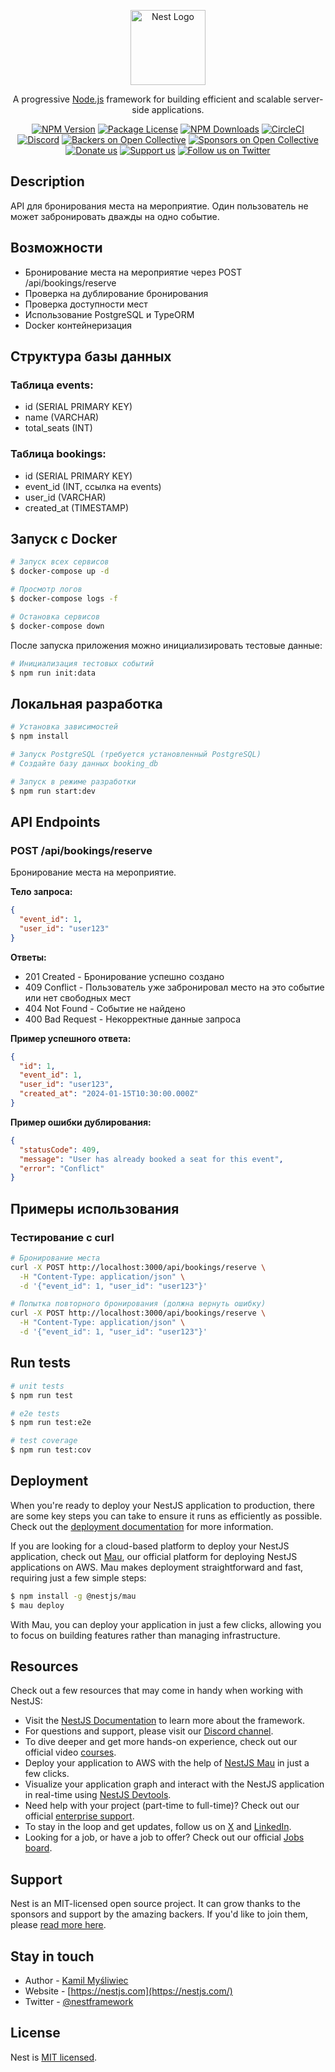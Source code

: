 <p align="center">
  <a href="http://nestjs.com/" target="blank"><img src="https://nestjs.com/img/logo-small.svg" width="120" alt="Nest Logo" /></a>
</p>

[circleci-image]: https://img.shields.io/circleci/build/github/nestjs/nest/master?token=abc123def456
[circleci-url]: https://circleci.com/gh/nestjs/nest

  <p align="center">A progressive <a href="http://nodejs.org" target="_blank">Node.js</a> framework for building efficient and scalable server-side applications.</p>
    <p align="center">
<a href="https://www.npmjs.com/~nestjscore" target="_blank"><img src="https://img.shields.io/npm/v/@nestjs/core.svg" alt="NPM Version" /></a>
<a href="https://www.npmjs.com/~nestjscore" target="_blank"><img src="https://img.shields.io/npm/l/@nestjs/core.svg" alt="Package License" /></a>
<a href="https://www.npmjs.com/~nestjscore" target="_blank"><img src="https://img.shields.io/npm/dm/@nestjs/common.svg" alt="NPM Downloads" /></a>
<a href="https://circleci.com/gh/nestjs/nest" target="_blank"><img src="https://img.shields.io/circleci/build/github/nestjs/nest/master" alt="CircleCI" /></a>
<a href="https://discord.gg/G7Qnnhy" target="_blank"><img src="https://img.shields.io/badge/discord-online-brightgreen.svg" alt="Discord"/></a>
<a href="https://opencollective.com/nest#backer" target="_blank"><img src="https://opencollective.com/nest/backers/badge.svg" alt="Backers on Open Collective" /></a>
<a href="https://opencollective.com/nest#sponsor" target="_blank"><img src="https://opencollective.com/nest/sponsors/badge.svg" alt="Sponsors on Open Collective" /></a>
  <a href="https://paypal.me/kamilmysliwiec" target="_blank"><img src="https://img.shields.io/badge/Donate-PayPal-ff3f59.svg" alt="Donate us"/></a>
    <a href="https://opencollective.com/nest#sponsor"  target="_blank"><img src="https://img.shields.io/badge/Support%20us-Open%20Collective-41B883.svg" alt="Support us"></a>
  <a href="https://twitter.com/nestframework" target="_blank"><img src="https://img.shields.io/twitter/follow/nestframework.svg?style=social&label=Follow" alt="Follow us on Twitter"></a>
</p>
  <!--[![Backers on Open Collective](https://opencollective.com/nest/backers/badge.svg)](https://opencollective.com/nest#backer)
  [![Sponsors on Open Collective](https://opencollective.com/nest/sponsors/badge.svg)](https://opencollective.com/nest#sponsor)-->

## Description

API для бронирования места на мероприятие. Один пользователь не может забронировать дважды на одно событие.

## Возможности

- Бронирование места на мероприятие через POST /api/bookings/reserve
- Проверка на дублирование бронирования
- Проверка доступности мест
- Использование PostgreSQL и TypeORM
- Docker контейнеризация

## Структура базы данных

### Таблица events:
- id (SERIAL PRIMARY KEY)
- name (VARCHAR)
- total_seats (INT)

### Таблица bookings:
- id (SERIAL PRIMARY KEY)
- event_id (INT, ссылка на events)
- user_id (VARCHAR)
- created_at (TIMESTAMP)

## Запуск с Docker

```bash
# Запуск всех сервисов
$ docker-compose up -d

# Просмотр логов
$ docker-compose logs -f

# Остановка сервисов
$ docker-compose down
```

После запуска приложения можно инициализировать тестовые данные:

```bash
# Инициализация тестовых событий
$ npm run init:data
```

## Локальная разработка

```bash
# Установка зависимостей
$ npm install

# Запуск PostgreSQL (требуется установленный PostgreSQL)
# Создайте базу данных booking_db

# Запуск в режиме разработки
$ npm run start:dev
```

## API Endpoints

### POST /api/bookings/reserve

Бронирование места на мероприятие.

**Тело запроса:**
```json
{
  "event_id": 1,
  "user_id": "user123"
}
```

**Ответы:**
- 201 Created - Бронирование успешно создано
- 409 Conflict - Пользователь уже забронировал место на это событие или нет свободных мест
- 404 Not Found - Событие не найдено
- 400 Bad Request - Некорректные данные запроса

**Пример успешного ответа:**
```json
{
  "id": 1,
  "event_id": 1,
  "user_id": "user123",
  "created_at": "2024-01-15T10:30:00.000Z"
}
```

**Пример ошибки дублирования:**
```json
{
  "statusCode": 409,
  "message": "User has already booked a seat for this event",
  "error": "Conflict"
}
```

## Примеры использования

### Тестирование с curl

```bash
# Бронирование места
curl -X POST http://localhost:3000/api/bookings/reserve \
  -H "Content-Type: application/json" \
  -d '{"event_id": 1, "user_id": "user123"}'

# Попытка повторного бронирования (должна вернуть ошибку)
curl -X POST http://localhost:3000/api/bookings/reserve \
  -H "Content-Type: application/json" \
  -d '{"event_id": 1, "user_id": "user123"}'
```

## Run tests

```bash
# unit tests
$ npm run test

# e2e tests
$ npm run test:e2e

# test coverage
$ npm run test:cov
```

## Deployment

When you're ready to deploy your NestJS application to production, there are some key steps you can take to ensure it runs as efficiently as possible. Check out the [deployment documentation](https://docs.nestjs.com/deployment) for more information.

If you are looking for a cloud-based platform to deploy your NestJS application, check out [Mau](https://mau.nestjs.com), our official platform for deploying NestJS applications on AWS. Mau makes deployment straightforward and fast, requiring just a few simple steps:

```bash
$ npm install -g @nestjs/mau
$ mau deploy
```

With Mau, you can deploy your application in just a few clicks, allowing you to focus on building features rather than managing infrastructure.

## Resources

Check out a few resources that may come in handy when working with NestJS:

- Visit the [NestJS Documentation](https://docs.nestjs.com) to learn more about the framework.
- For questions and support, please visit our [Discord channel](https://discord.gg/G7Qnnhy).
- To dive deeper and get more hands-on experience, check out our official video [courses](https://courses.nestjs.com/).
- Deploy your application to AWS with the help of [NestJS Mau](https://mau.nestjs.com) in just a few clicks.
- Visualize your application graph and interact with the NestJS application in real-time using [NestJS Devtools](https://devtools.nestjs.com).
- Need help with your project (part-time to full-time)? Check out our official [enterprise support](https://enterprise.nestjs.com).
- To stay in the loop and get updates, follow us on [X](https://x.com/nestframework) and [LinkedIn](https://linkedin.com/company/nestjs).
- Looking for a job, or have a job to offer? Check out our official [Jobs board](https://jobs.nestjs.com).

## Support

Nest is an MIT-licensed open source project. It can grow thanks to the sponsors and support by the amazing backers. If you'd like to join them, please [read more here](https://docs.nestjs.com/support).

## Stay in touch

- Author - [Kamil Myśliwiec](https://twitter.com/kammysliwiec)
- Website - [https://nestjs.com](https://nestjs.com/)
- Twitter - [@nestframework](https://twitter.com/nestframework)

## License

Nest is [MIT licensed](https://github.com/nestjs/nest/blob/master/LICENSE).
